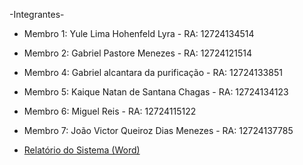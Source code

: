 -Integrantes-
- Membro 1: Yule Lima Hohenfeld Lyra - RA: 12724134514
- Membro 2: Gabriel Pastore Menezes - RA: 12724121514 
- Membro 4: Gabriel alcantara da purificação - RA: 12724133851
- Membro 5: Kaique Natan de Santana Chagas - RA: 12724134123
- Membro 6: Miguel Reis - RA: 12724115122
- Membro 7: João Victor Queiroz Dias Menezes - RA: 12724137785

- [Relatório do Sistema (Word)](Projeto%20de%20Sistema%20de%20Reserva%20de%20Mesas%20para%20Restaurante.docx)
